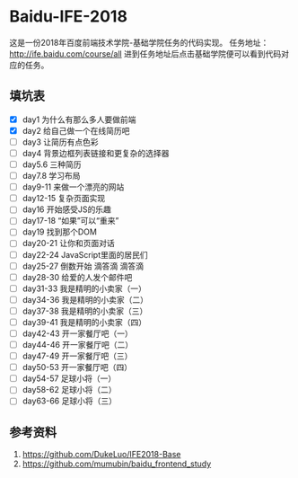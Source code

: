 # Baidu-IFE-2018
这是一份2018年百度前端技术学院-基础学院任务的代码实现。
任务地址：http://ife.baidu.com/course/all
进到任务地址后点击基础学院便可以看到代码对应的任务。

## 填坑表
- [x] day1 为什么有那么多人要做前端
- [x] day2 给自己做一个在线简历吧
- [ ] day3 让简历有点色彩
- [ ] day4 背景边框列表链接和更复杂的选择器
- [ ] day5.6 三种简历
- [ ] day7.8 学习布局
- [ ] day9-11 来做一个漂亮的网站
- [ ] day12-15 复杂页面实现
- [ ] day16 开始感受JS的乐趣
- [ ] day17-18 “如果”可以“重来”
- [ ] day19 找到那个DOM
- [ ] day20-21 让你和页面对话
- [ ] day22-24 JavaScript里面的居民们
- [ ] day25-27 倒数开始 滴答滴 滴答滴
- [ ] day28-30 给爱的人发个邮件吧
- [ ] day31-33 我是精明的小卖家（一）
- [ ] day34-36 我是精明的小卖家（二）
- [ ] day37-38 我是精明的小卖家（三）
- [ ] day39-41 我是精明的小卖家（四）
- [ ] day42-43 开一家餐厅吧（一）
- [ ] day44-46 开一家餐厅吧（二）
- [ ] day47-49 开一家餐厅吧（三）
- [ ] day50-53 开一家餐厅吧（四）
- [ ] day54-57 足球小将（一）
- [ ] day58-62 足球小将（二）
- [ ] day63-66 足球小将（三）

## 参考资料
1. https://github.com/DukeLuo/IFE2018-Base
2. https://github.com/mumubin/baidu_frontend_study
